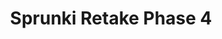 ---
slug: sprunki-retake-phase-4-2047
title: Sprunki Retake Phase 4
description: "Sprunki Retake Phase 4 is an exciting online game. Play for free directly in your browser!"
icon: /images/popular_mods/Sprunki Retake Phase 4.png
url: https://wowtbc.net/sprunkin/retake-phase4/index.html
previewImage: /images/popular_mods/Sprunki Retake Phase 4.png
type: popular mods

# SEO配置
seo:
  title: "Sprunki Retake Phase 4 - Play Free Online Game | Fun Browser Games"
  description: "Sprunki Retake Phase 4 - Play this fun online game for free in your browser. No download required!"
  ogImage: "/images/popular_mods/Sprunki Retake Phase 4.png"
  keywords: "sprunki-retake-phase-4-2047, online game, browser game, free game, popular mods game, play online"

videoUrls:
  - https://www.youtube.com/embed/example1
  - https://www.youtube.com/embed/example2

whyPlay:
  title: "Why Play Sprunki Retake Phase 4?"
  items:
    - "Immersive Gameplay: Sprunki Retake Phase 4 offers an engaging and immersive gaming experience that will keep you entertained for hours"
    - "Challenging Levels: Test your skills with increasingly difficult challenges and obstacles"
    - "Beautiful Graphics: Enjoy stunning visuals and smooth animations that bring the game world to life"
    - "Regular Updates: New content and features are added regularly to keep the game fresh and exciting"
    - "Free to Play: Experience all the fun without spending a penny"
    - "Community Features: Connect with other players, share strategies, and compete for high scores"
    - "Cross-Platform: Play on any device with a web browser, no downloads required"

features:
  title: "Key Features of Sprunki Retake Phase 4"
  image: "/images/popular_mods/Sprunki Retake Phase 4.png"
  items:
    - "Intuitive Controls: Easy to learn controls make Sprunki Retake Phase 4 accessible for players of all skill levels"
    - "Multiple Game Modes: Enjoy various gameplay options that provide different challenges and experiences"
    - "Character Customization: Personalize your gaming experience with unique characters and items"
    - "Achievement System: Complete special tasks to earn rewards and recognition"
    - "Leaderboards: Compete with players worldwide and see who can achieve the highest scores"

characteristics:
  title: "Game Characteristics"
  image: "/images/popular_mods/Sprunki Retake Phase 4.png"
  items:
    - "Genre: Popular mods game with elements of strategy and skill"
    - "Difficulty: Suitable for both casual gamers and those seeking a challenge"
    - "Play Time: Quick sessions or extended gameplay, depending on your preference"
    - "Art Style: Vibrant and engaging visuals that enhance the gaming experience"
    - "Sound Design: Immersive audio that complements the gameplay perfectly"

info: "Sprunki Retake Phase 4 is an exciting online game that offers players a unique and engaging gaming experience. With its intuitive controls, stunning visuals, and challenging gameplay, Sprunki Retake Phase 4 provides hours of entertainment for players of all ages and skill levels. Whether you're looking for a quick gaming session during a break or an extended play session, Sprunki Retake Phase 4 delivers an immersive experience that will keep you coming back for more. The game features multiple levels of increasing difficulty, ensuring that players are constantly challenged as they progress. With regular updates adding new content and features, Sprunki Retake Phase 4 remains fresh and exciting, providing endless entertainment options for its growing community of players."

howToPlayIntro: "Welcome to Sprunki Retake Phase 4! This guide will walk you through the basics and help you master the game. Whether you're a beginner or looking to improve your skills, these tips and instructions will enhance your gaming experience."

howToPlaySteps:
  - title: "Getting Started"
    description: "Begin your Sprunki Retake Phase 4 adventure by familiarizing yourself with the controls. Use your keyboard or mouse to navigate through the game interface. The tutorial will guide you through the basic mechanics and help you understand the objectives."
  - title: "Understanding the Objectives"
    description: "In Sprunki Retake Phase 4, your main goal is to progress through levels by completing specific objectives. Each level presents unique challenges that require different strategies and approaches."
  - title: "Mastering the Controls"
    description: "Practice using the controls to improve your precision and reaction time. Sprunki Retake Phase 4 requires quick reflexes and strategic thinking to overcome obstacles and defeat opponents."
  - title: "Utilizing Power-ups"
    description: "Collect power-ups throughout the game to enhance your abilities and overcome difficult challenges. Each power-up offers unique advantages that can be crucial for success."
  - title: "Developing Strategies"
    description: "As you progress in Sprunki Retake Phase 4, develop effective strategies for different scenarios. Analyze patterns, anticipate challenges, and adapt your approach to maximize your performance."

faq:
  title: "Frequently Asked Questions about Sprunki Retake Phase 4"
  items:
    - question: "Is Sprunki Retake Phase 4 free to play?"
      answer: "Yes, Sprunki Retake Phase 4 is completely free to play directly in your web browser. No downloads or purchases are required to enjoy the full game experience."
    - question: "Can I play Sprunki Retake Phase 4 on mobile devices?"
      answer: "Yes, Sprunki Retake Phase 4 is optimized for both desktop and mobile play. You can enjoy the game on any device with a web browser and internet connection."
    - question: "Are there any in-game purchases?"
      answer: "While Sprunki Retake Phase 4 is free to play, there may be optional in-game purchases available for cosmetic items or additional features that don't affect core gameplay."
    - question: "How often is Sprunki Retake Phase 4 updated?"
      answer: "The developers regularly update Sprunki Retake Phase 4 with new content, features, and improvements based on player feedback and game performance."
    - question: "Can I play Sprunki Retake Phase 4 offline?"
      answer: "Currently, Sprunki Retake Phase 4 requires an internet connection to play as it's a browser-based online game."
    - question: "Is Sprunki Retake Phase 4 suitable for children?"
      answer: "Yes, Sprunki Retake Phase 4 is designed to be family-friendly and suitable for players of all ages."
    - question: "How do I report bugs or issues?"
      answer: "If you encounter any problems while playing Sprunki Retake Phase 4, you can report them through the game's support page or contact the developers directly through their website."
    - question: "Still Have Questions?"
      answer: "If you have additional questions about Sprunki Retake Phase 4 that aren't covered in this FAQ, please visit our support center or contact our customer service team for assistance."
---